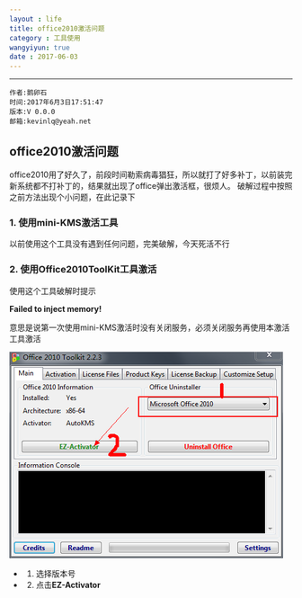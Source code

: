```yaml
---
layout : life
title: office2010激活问题
category : 工具使用
wangyiyun: true
date : 2017-06-03
---
```


******

    作者:鹅卵石
    时间:2017年6月3日17:51:47
    版本:V 0.0.0
    邮箱:kevinlq@yeah.net

<!-- more -->

## office2010激活问题

office2010用了好久了，前段时间勒索病毒猖狂，所以就打了好多补丁，以前装完新系统都不打补丁的，结果就出现了office弹出激活框，很烦人。
破解过程中按照之前方法出现个小问题，在此记录下

### 1. 使用mini-KMS激活工具

以前使用这个工具没有遇到任何问题，完美破解，今天死活不行

### 2. 使用Office2010ToolKit工具激活

使用这个工具破解时提示

 **Failed to inject memory!**

意思是说第一次使用mini-KMS激活时没有关闭服务，必须关闭服务再使用本激活工具激活

![方法](/res/img/blog/工具使用/603.png)

* 1. 选择版本号
* 2. 点击**EZ-Activator**


